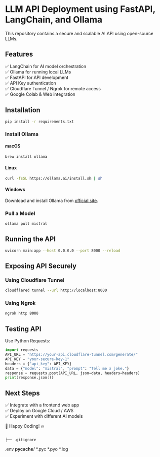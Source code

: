 # LLM API Deployment using FastAPI, LangChain, and Ollama

This repository contains a secure and scalable AI API using open-source LLMs.

## Features
✅ LangChain for AI model orchestration  
✅ Ollama for running local LLMs  
✅ FastAPI for API development  
✅ API Key authentication  
✅ Cloudflare Tunnel / Ngrok for remote access  
✅ Google Colab & Web integration  

## Installation
```bash
pip install -r requirements.txt
```

### Install Ollama
#### macOS
```bash
brew install ollama
```
#### Linux
```bash
curl -fsSL https://ollama.ai/install.sh | sh
```
#### Windows
Download and install Ollama from [official site](https://ollama.ai/).

### Pull a Model
```bash
ollama pull mistral
```

## Running the API
```bash
uvicorn main:app --host 0.0.0.0 --port 8000 --reload
```

## Exposing API Securely
### Using Cloudflare Tunnel
```bash
cloudflared tunnel --url http://localhost:8000
```
### Using Ngrok
```bash
ngrok http 8000
```

## Testing API
Use Python Requests:
```python
import requests
API_URL = "https://your-api.cloudflare-tunnel.com/generate/"
API_KEY = "your-secure-key-1"
headers = {"api_key": API_KEY}
data = {"model": "mistral", "prompt": "Tell me a joke."}
response = requests.post(API_URL, json=data, headers=headers)
print(response.json())
```

## Next Steps
✅ Integrate with a frontend web app  
✅ Deploy on Google Cloud / AWS  
✅ Experiment with different AI models  

🚀 Happy Coding! 🔥
```

├── .gitignore
```
.env
__pycache__/
*.pyc
*.pyo
*.log
